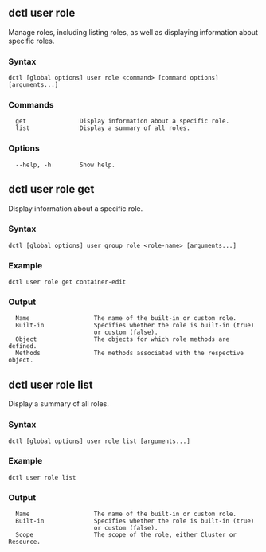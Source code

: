 ## dctl user role

Manage roles, including listing roles, as well as displaying information about specific roles.

### Syntax

    dctl [global options] user role <command> [command options] [arguments...]

### Commands

```
  get               Display information about a specific role.
  list              Display a summary of all roles.
```

### Options

```
  --help, -h        Show help.
```

## dctl user role get

Display information about a specific role.

### Syntax

    dctl [global options] user group role <role-name> [arguments...]

### Example

    dctl user role get container-edit

### Output

```
  Name                  The name of the built-in or custom role.
  Built-in              Specifies whether the role is built-in (true) 
                        or custom (false).
  Object                The objects for which role methods are defined.
  Methods               The methods associated with the respective object.
```

## dctl user role list

Display a summary of all roles.

### Syntax

    dctl [global options] user role list [arguments...]

### Example

    dctl user role list

### Output

```
  Name                  The name of the built-in or custom role.
  Built-in              Specifies whether the role is built-in (true) 
                        or custom (false).
  Scope                 The scope of the role, either Cluster or Resource.
```
